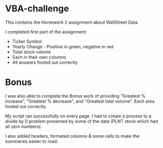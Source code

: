 # VBA-challenge
This contains the Homework 2 assignment about WallStreet Data.

I completed first part of the assignment:
*  Ticker Symbol
*  Yearly Change - Positive in green, negative in red
*  Total stock volume 
*  Each in their own columns
*  All answers footed out correctly

Bonus
======================================================
I was also able to complete the Bonus work of providing "Greatest % increase",
"Greatest % decrease", and "Greatest total volume".  Each area footed out correctly.

My script ran successfully on every page.  I had to create a process to a divide by 0 
problem presented by some of the data (PLNT stock which had all zero numbers).

I also added headers, formated columns & some cells to make the summaries easier to read.


